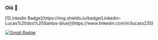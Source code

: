 ### Olá 👋

<!--
**lucass235/lucass235** is a ✨ _special_ ✨ repository because its `README.md` (this file) appears on your GitHub profile.

- 📫 Entre em contato: ...
-->[![Linkedin Badge](https://img.shields.io/badge/Linkedin-Lucas%20dos%20Santos-blue)](https://www.linkedin.com/in/lucass235)
[![Gmail Badge](https://img.shields.io/badge/Gmail-lucass235%40gmail.com-red)](mailto:lucass235@gmail.com)
